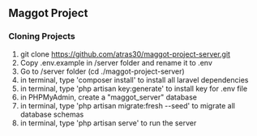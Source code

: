 ## Maggot Project

### Cloning Projects
1. git clone https://github.com/atras30/maggot-project-server.git
2. Copy .env.example in /server folder and rename it to .env
3. Go to /server folder (cd ./maggot-project-server)
4. in terminal, type 'composer install' to install all laravel dependencies
5. in terminal, type 'php artisan key:generate' to install key for .env file
6. in PHPMyAdmin, create a "maggot_server" database
6. in terminal, type 'php artisan migrate:fresh --seed' to migrate all database schemas
7. in terminal, type 'php artisan serve' to run the server
